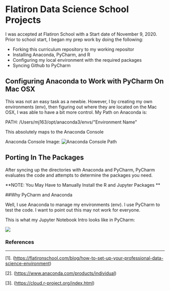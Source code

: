 # Flatiron Data Science School Projects
I was accepted at Flatiron School with a Start date of November 9, 2020.  Prior to school start, I began my prep work by doing the following:
* Forking this curriculum repository to my working repositor
* Installing Anaconda, PyCharm, and R
* Configuring my local environment with the required packages
* Syncing Github to PyCharm

## Configuring Anaconda to Work with PyCharm On Mac OSX
This was not an easy task as a newbie.  However, I by creating my own environments (env), then figuring out where they are located on the Mac OSX, I was able to have a bit more control. My Path on Anaconda is:

PATH: /Users/mj163/opt/anaconda3/envs/"Environment Name"

This absolutely maps to the Anaconda Console

Anaconda Console Image: ![Anaconda Console Path](http://dev.martidolce.com/wp-content/uploads/2020/11/2020-11-04_03-48-34.png)

## Porting In The Packages
After syncing up the directories with Anaconda and PyCharm,  PyCharm evaluates the code and attempts to determine the packages you need.

**NOTE: You May Have to Manually Install the R and Jupyter Packages **

##Why PyCharm and Anaconda

Well, I use Anaconda to manage my environments (env).  I use PyCharm to test the code. I want to point out this may not work for everyone.

This is what my Jupyter Notebook Intro looks like in PyCharm:

![](http://dev.martidolce.com/wp-content/uploads/2020/11/2020-11-04_04-16-20.png)



### References
***
[1]. (https://flatironschool.com/blog/how-to-set-up-your-professional-data-science-environment)

[2]. (https://www.anaconda.com/products/individual)

[3]. (https://cloud.r-project.org/index.html)


